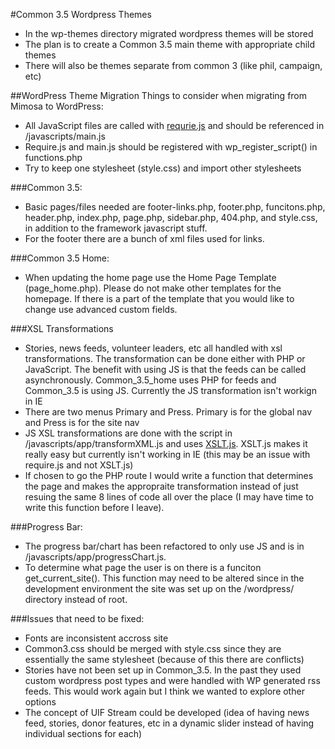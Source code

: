 #Common 3.5 Wordpress Themes
- In the wp-themes directory migrated wordpress themes will be stored
- The plan is to create a Common 3.5 main theme with appropriate child themes
- There will also be themes separate from common 3 (like phil, campaign, etc)

##WordPress Theme Migration 
Things to consider when migrating from Mimosa to WordPress:
- All JavaScript files are called with [requrie.js](http://requirejs.org/) and should be referenced in /javascripts/main.js
- Require.js and main.js should be registered with wp_register_script() in functions.php 
- Try to keep one stylesheet (style.css) and import other stylesheets

###Common 3.5: 
- Basic pages/files needed are footer-links.php, footer.php, funcitons.php, header.php, index.php, page.php, sidebar.php, 404.php, and style.css, in addition to the framework javascript stuff.  
- For the footer there are a bunch of xml files used for links.

###Common 3.5 Home:
- When updating the home page use the Home Page Template (page_home.php). Please do not make other templates for the homepage. If there is a part of the template that you would like to change use advanced custom fields.

###XSL Transformations 
- Stories, news feeds, volunteer leaders, etc all handled with xsl transformations. The transformation can be done either with PHP or JavaScript. The benefit with using JS is that the feeds can be called asynchronously. Common_3.5_home
uses PHP for feeds and Common_3.5 is using JS. Currently the JS transformation isn't workign in IE 
- There are two menus Primary and Press. Primary is for the global nav and Press is for the site nav 
- JS XSL transformations are done with the script in /javascripts/app/transformXML.js and uses [XSLT.js](http://johannburkard.de/software/xsltjs/). XSLT.js makes it really easy but currently isn't working in IE (this may be an issue with require.js and not XSLT.js)
- If chosen to go the PHP route I would write a function that determines the page and makes the appropraite transformation instead of just resuing the same 8 lines of code all over the place (I may have time to write this function before I leave). 

###Progress Bar:
- The progress bar/chart has been refactored to only use JS and is in /javascripts/app/progressChart.js. 
- To determine what page the user is on there is a funciton get_current_site(). This function may need to be altered since in the development environment the site was set up on the /wordpress/ directory instead of root.

###Issues that need to be fixed:
- Fonts are inconsistent accross site
- Common3.css should be merged with style.css since they are essentially the same stylesheet (because of this there are conflicts) 
- Stories have not been set up in Common_3.5. In the past they used custom wordpress post types and were handled with WP generated rss feeds. This would work again but I think we wanted to explore other options
- The concept of UIF Stream could be developed (idea of having news feed, stories, donor features, etc in a dynamic slider instead of having individual sections for each) 

